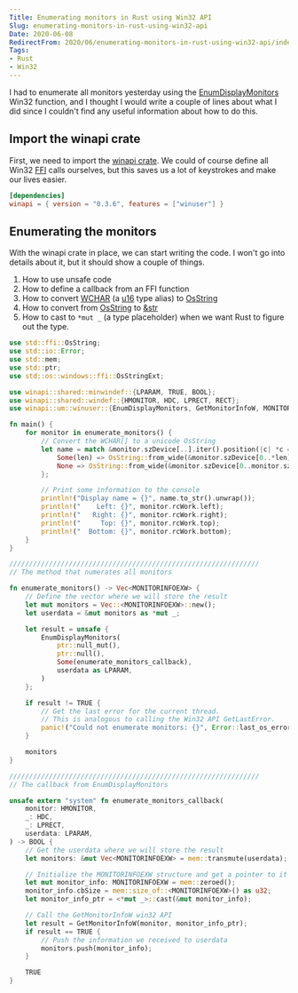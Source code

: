 ```yaml
---
Title: Enumerating monitors in Rust using Win32 API
Slug: enumerating-monitors-in-rust-using-win32-api
Date: 2020-06-08
RedirectFrom: 2020/06/enumerating-monitors-in-rust-using-win32-api/index.html
Tags:
- Rust
- Win32
---
```


I had to enumerate all monitors yesterday using the 
[EnumDisplayMonitors](https://docs.microsoft.com/en-us/windows/win32/api/winuser/nf-winuser-enumdisplaymonitors) 
Win32 function, and I thought I would write a couple of lines about what I did since I couldn't find any useful 
information about how to do this.

## Import the winapi crate

First, we need to import the [winapi crate](https://docs.rs/winapi/0.3.8/winapi/index.html).
We could of course define all Win32 [FFI](https://doc.rust-lang.org/nomicon/ffi.html) calls ourselves, 
but this saves us a lot of keystrokes and make our lives easier.

```toml
[dependencies]
winapi = { version = "0.3.6", features = ["winuser"] }
```

## Enumerating the monitors

With the winapi crate in place, we can start writing the code. I won't go into details about it,
but it should show a couple of things.

1. How to use unsafe code
2. How to define a callback from an FFI function
3. How to convert [WCHAR](https://docs.rs/winapi/0.3.8/winapi/um/winnt/type.WCHAR.html) 
   (a [u16](https://doc.rust-lang.org/std/u16/index.html) type alias)
   to [OsString](https://doc.rust-lang.org/std/ffi/struct.OsString.html)
4. How to convert from [OsString](https://doc.rust-lang.org/std/ffi/struct.OsString.html) 
   to [&str](https://doc.rust-lang.org/std/primitive.str.html)
5. How to cast to `*mut _` (a type placeholder) when we want Rust to figure out the type.

```rust
use std::ffi::OsString;
use std::io::Error;
use std::mem;
use std::ptr;
use std::os::windows::ffi::OsStringExt;

use winapi::shared::minwindef::{LPARAM, TRUE, BOOL};
use winapi::shared::windef::{HMONITOR, HDC, LPRECT, RECT};
use winapi::um::winuser::{EnumDisplayMonitors, GetMonitorInfoW, MONITORINFOEXW};

fn main() {
    for monitor in enumerate_monitors() {
        // Convert the WCHAR[] to a unicode OsString
        let name = match &monitor.szDevice[..].iter().position(|c| *c == 0) {
            Some(len) => OsString::from_wide(&monitor.szDevice[0..*len]),
            None => OsString::from_wide(&monitor.szDevice[0..monitor.szDevice.len()]),
        };

        // Print some information to the console
        println!("Display name = {}", name.to_str().unwrap());
        println!("    Left: {}", monitor.rcWork.left);
        println!("   Right: {}", monitor.rcWork.right);
        println!("     Top: {}", monitor.rcWork.top);
        println!("  Bottom: {}", monitor.rcWork.bottom);
    }
}

///////////////////////////////////////////////////////////////
// The method that numerates all monitors

fn enumerate_monitors() -> Vec<MONITORINFOEXW> {
    // Define the vector where we will store the result
    let mut monitors = Vec::<MONITORINFOEXW>::new();
    let userdata = &mut monitors as *mut _;

    let result = unsafe {
        EnumDisplayMonitors(
            ptr::null_mut(),
            ptr::null(),
            Some(enumerate_monitors_callback),
            userdata as LPARAM,
        )
    };

    if result != TRUE {
        // Get the last error for the current thread.
        // This is analogous to calling the Win32 API GetLastError.
        panic!("Could not enumerate monitors: {}", Error::last_os_error());
    }

    monitors
}

///////////////////////////////////////////////////////////////
// The callback from EnumDisplayMonitors

unsafe extern "system" fn enumerate_monitors_callback(
    monitor: HMONITOR,
    _: HDC,
    _: LPRECT,
    userdata: LPARAM,
) -> BOOL {
    // Get the userdata where we will store the result
    let monitors: &mut Vec<MONITORINFOEXW> = mem::transmute(userdata);

    // Initialize the MONITORINFOEXW structure and get a pointer to it
    let mut monitor_info: MONITORINFOEXW = mem::zeroed();
    monitor_info.cbSize = mem::size_of::<MONITORINFOEXW>() as u32;
    let monitor_info_ptr = <*mut _>::cast(&mut monitor_info);

    // Call the GetMonitorInfoW win32 API
    let result = GetMonitorInfoW(monitor, monitor_info_ptr);
    if result == TRUE {
        // Push the information we received to userdata
        monitors.push(monitor_info);
    }

    TRUE
}
```